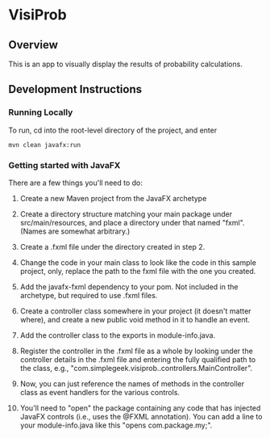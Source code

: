 # VisiProb

## Overview

This is an app to visually display the results of probability calculations.

## Development Instructions

### Running Locally

To run, cd into the root-level directory of the project, and enter

```
mvn clean javafx:run
```

### Getting started with JavaFX

There are a few things you'll need to do:

1. Create a new Maven project from the JavaFX archetype

2. Create a directory structure matching your main package under src/main/resources, and place a directory under that named "fxml".  (Names are somewhat arbitrary.)

3. Create a .fxml file under the directory created in step 2.

4. Change the code in your main class to look like the code in this sample project, only, replace the path to the fxml file
with the one you created.

5. Add the javafx-fxml dependency to your pom.  Not included in the archetype, but required to use .fxml files.

6. Create a controller class somewhere in your project (it doesn't matter where), and create a new public void method in it to handle an event.

7. Add the controller class to the exports in module-info.java.

8. Register the controller in the .fxml file as a whole by looking under the controller details in the .fxml file and entering the fully qualified path to the class, e.g., "com.simplegeek.visiprob..controllers.MainController".

9. Now, you can just reference the names of methods in the controller class as event handlers for the various controls.

10. You'll need to "open" the package containing any code that has injected JavaFX controls (i.e., uses the @FXML annotation).  You can add a line to your module-info.java like this "opens com.package.my;".